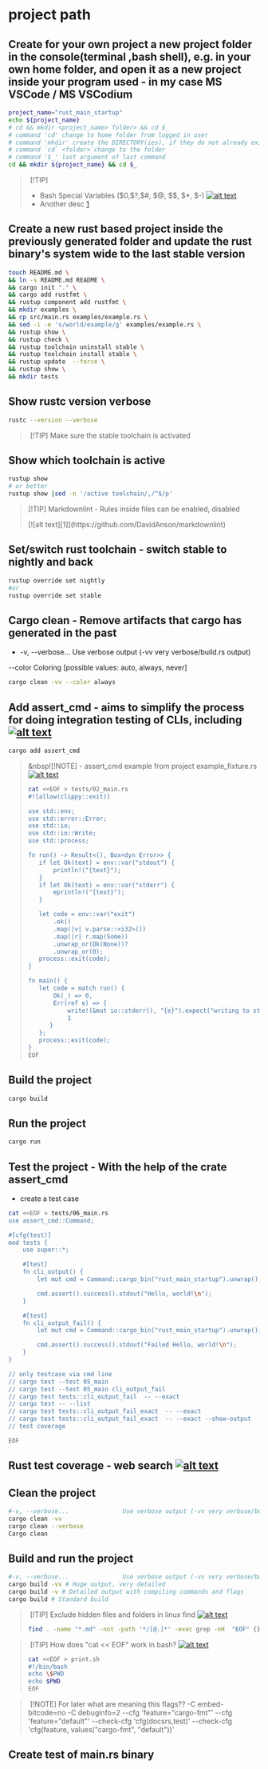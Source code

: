 # project path
<!-- keep the format -->
## Create for your own project a new project folder in the console(terminal ,bash shell), e.g. in your own home folder, and open it as a new project inside your program used - in my case MS VSCode / MS VSCodium
<!-- keep the format -->
```bash <!-- markdownlint-disable-line code-block-style -->
project_name="rust_main_startup"
echo ${project_name} 
# cd && mkdir <project_name> folder> && cd $_
# command 'cd' change to home folder from logged in user
# command 'mkdir' create the DIRECTORY(ies), if they do not already exist
# command `cd` <folder>`change to the folder
# command '$_' last argument of last command
cd && mkdir ${project_name} && cd $_
```
<!-- keep the format -->
>&nbsp;[!TIP]
><!-- keep the format -->
>- Bash Special Variables (\$0,\$?,\$#, \$@, \$\$, \$*, \$-) [![alt text][1]](https://tecadmin.net/bash-special-variables/)
>- Another desc [1](https://stackoverflow.com/questions/5163144/what-are-the-special-dollar-sign-shell-variables)
<!-- -->
## Create a new rust based project inside the previously generated folder and update the rust binary's system wide to the last stable version
<!-- -->
```bash <!-- markdownlint-disable-line code-block-style -->
touch README.md \
&& ln -s README.md README \
&& cargo init "." \
&& cargo add rustfmt \
&& rustup component add rustfmt \
&& mkdir examples \
&& cp src/main.rs examples/example.rs \
&& sed -i -e 's/world/example/g' examples/example.rs \
&& rustup show \
&& rustup check \
&& rustup toolchain uninstall stable \
&& rustup toolchain install stable \
&& rustup update  --force \
&& rustup show \
&& mkdir tests
```
<!-- keep the format -->
## Show rustc version verbose
<!-- keep the format -->
```bash <!-- markdownlint-disable-line code-block-style -->
rustc --version --verbose
```
<!-- keep the format -->
>&nbsp;[!TIP]
> Make sure the stable toolchain is activated
<!-- keep the format -->
## Show which toolchain is active
<!-- keep the format -->
```bash <!-- markdownlint-disable-line code-block-style -->
rustup show
# or better
rustup show |sed -n '/active toolchain/,/^$/p'
```
<!-- keep the format -->
>[!TIP] Markdownlint - Rules inside files can be enabled, disabled
> <!-- markdownlint-disable-next-line --> [![alt text][1]](https://github.com/DavidAnson/markdownlint)
<!-- keep the format -->
## Set/switch  rust toolchain - switch stable to nightly and back
<!-- keep the format -->
```bash <!-- markdownlint-disable-line code-block-style -->
rustup override set nightly
#or
rustup override set stable
```
<!-- keep the format -->
## Cargo clean - Remove artifacts that cargo has generated in the past
<!-- keep the format -->
- -v, --verbose...               Use verbose output (-vv very verbose/build.rs output)
<!-- markdownlint-disable-next-line -->
--color <WHEN>             Coloring [possible values: auto, always, never]
<!-- keep the format -->
```bash <!-- markdownlint-disable-line code-block-style -->
cargo clean -vv --color always
```

## Add assert_cmd -  aims to simplify the process for doing integration testing of CLIs, including [![alt text][1]](https://crates.io/crates/assert_cmd)
<!-- keep the format -->
```bash <!-- markdownlint-disable-line code-block-style -->
cargo add assert_cmd
```
<!-- keep the format -->
>&nbsp![!NOTE] - assert_cmd example from project example_fixture.rs [![alt text][1]](https://github.com/assert-rs/assert_cmd/blob/master/examples/example_fixture.rs)
><!-- keep the format -->
>```bash <!-- markdownlint-disable-line code-block-style -->
>cat <<EOF > tests/02_main.rs
>#![allow(clippy::exit)]
>
>use std::env;
>use std::error::Error;
>use std::io;
>use std::io::Write;
>use std::process;
>
>fn run() -> Result<(), Box<dyn Error>> {
>    if let Ok(text) = env::var("stdout") {
>        println!("{text}");
>    }
>    if let Ok(text) = env::var("stderr") {
>        eprintln!("{text}");
>    }
>
>    let code = env::var("exit")
>        .ok()
>        .map(|v| v.parse::<i32>())
>        .map(|r| r.map(Some))
>        .unwrap_or(Ok(None))?
>        .unwrap_or(0);
>    process::exit(code);
>}
>
>fn main() {
>    let code = match run() {
>        Ok(_) => 0,
>        Err(ref e) => {
>            write!(&mut io::stderr(), "{e}").expect("writing to stderr won't fail");
>            1
>       }
>    };
>    process::exit(code);
>}
>EOF
>
>```
><!-- keep the format -->
<!-- keep the format -->
## Build the project
<!-- keep the format -->
```bash <!-- markdownlint-disable-line code-block-style -->
cargo build
```
<!-- kep the format -->
## Run the project
<!-- keep the format -->
```bash <!-- markdownlint-disable-line code-block-style -->
cargo run
```
<!-- keep the format -->
## Test the project - With the help of the crate assert_cmd
<!-- keep the format -->
- create a test case
<!-- keep the format -->
```bash <!-- markdownlint-disable-line code-block-style -->
cat <<EOF > tests/06_main.rs
use assert_cmd::Command;

#[cfg(test)]
mod tests {
    use super::*;

    #[test]
    fn cli_output() {
        let mut cmd = Command::cargo_bin("rust_main_startup").unwrap();

        cmd.assert().success().stdout("Hello, world!\n");
    }

    #[test]
    fn cli_output_fail() {
        let mut cmd = Command::cargo_bin("rust_main_startup").unwrap();

        cmd.assert().success().stdout("Failed Hello, world!\n");
    }
}

// only testcase via cmd line 
// cargo test --test 05_main
// cargo test --test 05_main cli_output_fail
// cargo test tests::cli_output_fail  -- --exact
// cargo test -- --list
// cargo test tests::cli_output_fail_exact  -- --exact
// cargo test tests::cli_output_fail_exact  -- --exact --show-output
// test coverage

EOF
```
<!-- keep the format -->
## Rust test coverage - web search  [![alt text][1]](https://duckduckgo.com/?q=rust+test+coverage&t=vivaldi&atb=v484-1&ia=web)
<!-- keep the format -->

## Clean the project
<!-- keep the format -->
```bash <!-- markdownlint-disable-line code-block-style -->
#-v, --verbose...               Use verbose output (-vv very verbose/build.rs output)
cargo clean -vv
cargo clean --verbose
Cargo clean
```
<!-- keep the format -->
## Build and run the project
<!-- keep the format -->
```bash <!-- markdownlint-disable-line code-block-style -->
#-v, --verbose...               Use verbose output (-vv very verbose/build.rs output)
cargo build -vv # Huge output, very detailed
cargo build -v # Detailed output with compiling commands and flags
cargo build # Standard build
```
<!-- keep the format -->
>&nbsp;[!TIP] Exclude hidden files and folders in linux find [![alt text][1]](https://stackoverflow.com/questions/58895030/exclude-hidden-files-and-folders-in-linux-find)
><!-- keep the format -->
>```bash <!-- markdownlint-disable-line code-block-style -->
>find . -name "*.md" -not -path '*/[@.]*' -exec grep -nH  "EOF" {} \;
>```
><!-- keep the format -->
<!-- keep the format -->
>&nbsp;[!TIP] How does "cat << EOF" work in bash? [![alt text][1]](https://stackoverflow.com/questions/2500436/how-does-cat-eof-work-in-bash)
> <!-- -->
> ```bash
>cat <<EOF > print.sh
>#!/bin/bash
>echo \$PWD
>echo $PWD
>EOF
>```
><!-- -->
<!-- -->
>&nbsp;[!NOTE]  For later what are meaning this flags??
> -C embed-bitcode=no -C debuginfo=2 --cfg 'feature="cargo-fmt"' --cfg 'feature="default"' --check-cfg 'cfg(docsrs,test)' --check-cfg 'cfg(feature, values("cargo-fmt", "default"))'
<!-- keep the format -->
## Create test of main.rs binary
<!-- keep the format -->
```bash <!-- markdownlint-disable-line code-block-style -->
```

<!-- -->
<!-- download the link sign -->
<!-- mkdir -p img && curl --create-dirs --output-dir img -O  "https://raw.githubusercontent.com/MathiasStadler/link_symbol_svg/refs/heads/main/link_symbol.svg"-->
<!-- Link sign - Don't Found a better way :-( - You know a better method? - send me a email -->
[1]: ./img/link_symbol.svg
<!-- keep the format -->
